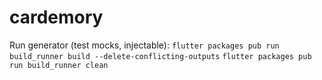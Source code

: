 # cardemory

Run generator (test mocks, injectable):
`flutter packages pub run build_runner build --delete-conflicting-outputs`
`flutter packages pub run build_runner clean`
